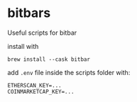 # bitbars
Useful scripts for bitbar

install with
```
brew install --cask bitbar
```

add `.env` file inside the scripts folder with: 
```
ETHERSCAN_KEY=...
COINMARKETCAP_KEY=...
```
